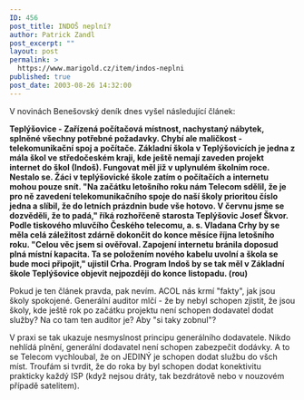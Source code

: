 ```yaml
---
ID: 456
post_title: INDOŠ neplní?
author: Patrick Zandl
post_excerpt: ""
layout: post
permalink: >
  https://www.marigold.cz/item/indos-neplni
published: true
post_date: 2003-08-26 14:32:00
---
```

<P>V novinách Benešovský deník dnes vyšel následující článek:</P>
<P><STRONG>Teplýšovice - Zařízená počítačová místnost, nachystaný nábytek, splněné všechny potřebné požadavky. Chybí ale maličkost - telekomunikační spoj a počítače. Základní škola v Teplýšovicích je jedna z mála škol ve středočeském kraji, kde ještě nemají zaveden projekt internet do škol (Indoš). Fungovat měl již v uplynulém školním roce. Nestalo se. Žáci v teplýšovické škole zatím o počítačích a internetu mohou pouze snít. "Na začátku letošního roku nám Telecom sdělil, že je pro ně zavedení telekomunikačního spoje do naší školy prioritou číslo jedna a slíbil, že do letních prázdnin bude vše hotovo. V červnu jsme se dozvěděli, že to padá," říká rozhořčeně starosta Teplýšovic Josef Škvor. Podle tiskového mluvčího Českého telecomu, a. s. Vladana Crhy by se měla celá záležitost zdárně dokončit do konce měsíce října letošního roku. "Celou věc jsem si ověřoval. Zapojení internetu bránila doposud plná místní kapacita. Ta se položením nového kabelu uvolní a škola se bude moci připojit," ujistil Crha. Program Indoš by se tak měl v Základní škole Teplýšovice objevit nejpozději do konce listopadu. (rou)</STRONG></P>
<P>Pokud je ten článek pravda, pak nevím. ACOL nás krmí "fakty", jak jsou školy spokojené. Generální auditor mlčí - že by nebyl schopen zjistit, že jsou školy, kde ještě rok po začátku projektu není schopen dodavatel dodat služby? Na co tam ten&#160;auditor je? Aby "si taky zobnul"?</P>
<P>V praxi se tak ukazuje nesmyslnost principu generálního dodavatele. Nikdo nehlídá plnění, generální dodavatel není schopen zabezpečit dodávky. A to se Telecom vychloubal, že on JEDINÝ je schopen dodat službu do všch míst. Troufám si tvrdit, že do roka by byl schopen dodat konektivitu prakticky každý ISP (když nejsou dráty, tak bezdrátově nebo v nouzovém případě satelitem).&#160;</P>